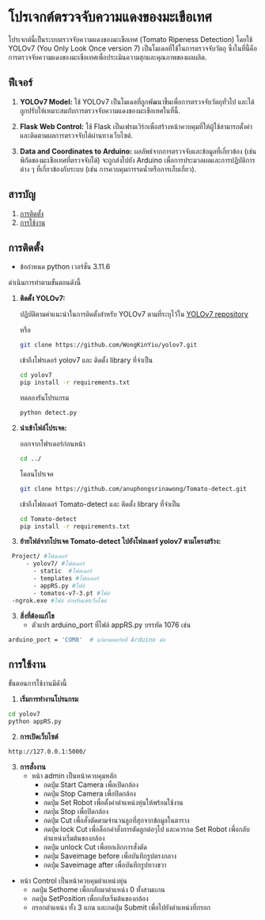 # โปรเจกต์ตรวจจับความแดงของมะเขือเทศ

โปรเจกต์นี้เป็นระบบตรวจจับความแดงของมะเขือเทศ (Tomato Ripeness Detection) โดยใช้ YOLOv7 (You Only Look Once version 7) เป็นโมเดลที่ใช้ในการตรวจจับวัตถุ ซึ่งในที่นี้คือการตรวจจับความแดงของมะเขือเทศเพื่อประเมินความสุกและคุณภาพของผลผลิต.

## ฟีเจอร์

1. **YOLOv7 Model:** ใช้ YOLOv7 เป็นโมเดลที่ถูกพัฒนาขึ้นเพื่อการตรวจจับวัตถุทั่วไป และได้ถูกปรับให้เหมาะสมกับการตรวจจับความแดงของมะเขือเทศในที่นี้.

2. **Flask Web Control:** ใช้ Flask เป็นเฟรมเวิร์กเพื่อสร้างหน้าควบคุมที่ให้ผู้ใช้สามารถตั้งค่าและติดตามผลการตรวจจับได้ผ่านทางเว็บไซต์.

3. **Data and Coordinates to Arduino:** ผลลัพธ์จากการตรวจจับและข้อมูลที่เกี่ยวข้อง (เช่น พิกัดของมะเขือเทศที่ตรวจจับได้) จะถูกส่งไปยัง Arduino เพื่อการประมวลผลและการปฏิบัติการต่าง ๆ ที่เกี่ยวข้องกับระบบ (เช่น การควบคุมการรดน้ำหรือการเก็บเกี่ยว).

## สารบัญ

1. [การติดตั้ง](#การติดตั้ง)
2. [การใช้งาน](#การใช้งาน)

## การติดตั้ง

- ข้อกำหนด python เวอร์ชั่น 3.11.6

ดำเนินการทำตามขั้นตอนดังนี้

1.  **ติดตั้ง YOLOv7:**

    ปฏิบัติตามคำแนะนำในการติดตั้งสำหรับ YOLOv7 ตามที่ระบุไว้ใน [YOLOv7 repository](https://github.com/WongKinYiu/yolov7)

    หรือ
    ```bash
    git clone https://github.com/WongKinYiu/yolov7.git
    ```
    เข้าถึงโฟรเดอร์ yolov7 และ ติดตั้ง library ที่จำเป็น
     ```bash
    cd yolov7
    pip install -r requirements.txt
    ```
    ทดลองรันโปรแกรม
      ```bash
    python detect.py
    ```

2.  **นำเข้าไฟล์โปรเจค:**
   
    ออกจากโฟรเดอร์ก่อนหน้า
    ```bash
    cd ../
    ```
    โคลนโปรเจค
    ```bash
    git clone https://github.com/anuphongsrinawong/Tomato-detect.git
    ```
    เข้าถึงโฟลเดอร์ Tomato-detect และ ติดตั้ง library ที่จำเป็น
    ```bash
    cd Tomato-detect
    pip install -r requirements.txt
    ```
3.  **ย้ายไฟล์จากโปรเจค Tomato-detect ไปยังโฟลเดอร์ yolov7 ตามโครงสร้าง:**
   ```bash
    Project/ #โฟลเดอร์
        - yolov7/ #โฟลเดอร์
          - static  #โฟลเดอร์
          - templates #โฟลเดอร์
          - appRS.py #ไฟล์
          - tomatos-v7-3.pt #ไฟล์
    -ngrok.exe #ไฟล์ สำหรับแชร์เว็บไซต์
```
3.  **สิ่งที่ต้องแก้ไข**
    - ตัวแปร arduino_port  ที่ไฟล์ appRS.py บรรทัด 1076 เช่น
```bash
arduino_port = 'COM8'  # แก้ตามพอร์ตที่ Arduino ต่อ
```


## การใช้งาน

ขั้นตอนการใช้งานมีดังนี้

1. **เริ่มการทำงานโปรแกรม**
```bash
cd yolov7
python appRS.py
```

2. **การเปิดเว็บไซต์**
```bash
http://127.0.0.1:5000/
```
3. **การสั่งงาน**
   - หน้า admin เป็นหน้าควบคุมหลัก
     - กดปุ่ม Start Camera เพื่อเปิดกล้อง
     - กดปุ่ม Stop Camera เพื่อปิดกล้อง
     - กดปุ่ม Set Robot เพื่อตั้งค่าตำแหน่งหุ่นให้พร้อมใช้งาน
     - กดปุ่ม Stop เพื่อปิดกล้อง
     - กดปุ่ม Cut เพื่อสั่งตัดตามจำนวนลูกที่สุกจากข้อมูลในตาราง
     - กดปุ่ม lock Cut เพื่อล็อกคำสั่งการตัดลูกต่อๆไป และควรกด Set Robot เพื่อกลับตำแหน่งเริ่มต้นของกล้อง
     - กดปุ่ม unlock Cut เพื่อยกเลิกการสั่งตัด
     - กดปุ่ม Saveimage before เพื่อบันทึกรูปตรงกลาง
     - กดปุ่ม Saveimage after เพื่อบันทึกรูปทางขวา
    
 - หน้า Control เป็นหน้าควบคุมตำแหน่งหุ่น
     - กดปุ่ม Sethome เพื่อกลับมาตำแหน่ง 0 ทั้งสามเเกน
     - กดปุ่ม SetPosition เพื่อกลับเริ่มต้นของกล้อง
     - กรอกตำแหน่ง ทั้ง 3 แกน และกดปุ่ม Submit เพื่อไปยังตำแหน่งที่กรอก
   





